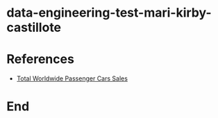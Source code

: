 # data-engineering-test-mari-kirby-castillote

# References

- [Total Worldwide Passenger Cars Sales](https://www.kaggle.com/datasets/sukhmandeepsinghbrar/total-worldwide-passenger-cars-sales)

# End
